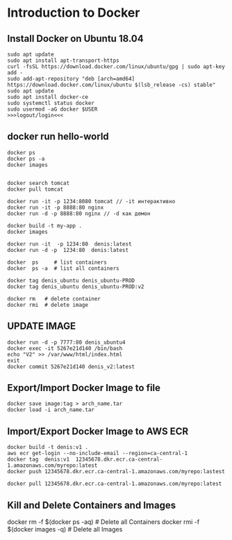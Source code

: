 # Introduction to Docker


## Install Docker on Ubuntu 18.04
```
sudo apt update
sudo apt install apt-transport-https
curl -fsSL https://download.docker.com/linux/ubuntu/gpg | sudo apt-key add -
sudo add-apt-repository "deb [arch=amd64] https://download.docker.com/linux/ubuntu $(lsb_release -cs) stable"
sudo apt update
sudo apt install docker-ce
sudo systemctl status docker
sudo usermod -aG docker $USER
>>>logout/login<<<
```

## docker run hello-world
```
docker ps
docker ps -a
docker images


docker search tomcat
docker pull tomcat

docker run -it -p 1234:8080 tomcat // -it интерактивно
docker run -it -p 8888:80 nginx
docker run -d -p 8888:80 nginx // -d как демон

docker build -t my-app .
docker images

docker run -it  -p 1234:80  denis:latest
docker run -d -p  1234:80  denis:latest

docker  ps     # list containers
docker  ps -a  # list all containers

docker tag denis_ubuntu denis_ubuntu-PROD
docker tag denis_ubuntu denis_ubuntu-PROD:v2

docker rm   # delete container
docker rmi  # delete image
```

## UPDATE IMAGE
```
docker run -d -p 7777:80 denis_ubuntu4
docker exec -it 5267e21d140 /bin/bash
echo "V2" >> /var/www/html/index.html
exit
docker commit 5267e21d140 denis_v2:latest
```

## Export/Import Docker Image to file
```
docker save image:tag > arch_name.tar
docker load -i arch_name.tar
```


## Import/Export Docker Image to AWS ECR
```
docker build -t denis:v1 .
aws ecr get-login --no-include-email --region=ca-central-1 
docker tag  denis:v1  12345678.dkr.ecr.ca-central-1.amazonaws.com/myrepo:latest
docker push 12345678.dkr.ecr.ca-central-1.amazonaws.com/myrepo:lastest

docker pull 12345678.dkr.ecr.ca-central-1.amazonaws.com/myrepo:latest
```

## Kill and Delete Containers and Images
docker rm -f $(docker ps -aq)        # Delete all Containers
docker rmi -f $(docker images -q)    # Delete all Images